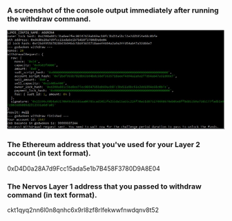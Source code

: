<h3>A screenshot of the console output immediately after running the withdraw command. </h3>
<img src = "https://github.com/Olugbenga2000/Nervos-hackathon/blob/main/task%209/console%20screenshot.JPG">
<h3>The Ethereum address that you've used for your Layer 2 account (in text format).</h3>
0xD4D0a28A7d9Fcc15ada5e1b7B458F3780D9A8E04
<h3>The Nervos Layer 1 address that you passed to withdraw command (in text format).</h3>
ckt1qyq2nn6l0n8qnhc6x9rl8zf8rlfekwwfnwdqnv8t52

